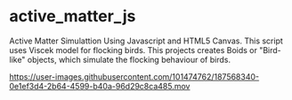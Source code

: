 # active_matter_js
Active Matter Simulattion Using Javascript and HTML5 Canvas. This script uses Viscek model for flocking birds.
This projects creates Boids or "Bird-like" objects, which simulate the flocking behaviour of birds.



https://user-images.githubusercontent.com/101474762/187568340-0e1ef3d4-2b64-4599-b40a-96d29c8ca485.mov

